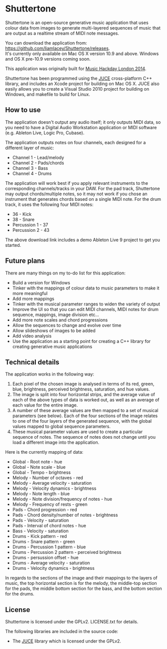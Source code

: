 # Shuttertone #

Shuttertone is an open-source generative music application that uses colour data from images to generate multi-layered sequences of music that are output as a realtime stream of MIDI note messages.

You can download the application from: https://github.com/liamlacey/Shuttertone/releases. <br>
It's currently only available on Mac OS X version 10.9 and above. Windows and OS X pre-10.9 versions coming soon.

This application was originally built for [Music Hackday London 2014](https://www.hackerleague.org/hackathons/music-hack-day-london-2014/hacks/shuttertune). 

Shuttertone has been programmed using the [JUCE](http://www.rawmaterialsoftware.com/juce.php) cross-platform C++ library, and includes an Xcode project for building on Mac OS X. JUCE also easily allows you to create a Visual Studio 2010 project for building on Windows, and makefile to build for Linux.

## How to use ##

The application doesn't output any audio itself; it only outputs MIDI data, so you need to have a Digital Audio Workstation application or MIDI software (e.g. Ableton Live, Logic Pro, Cubase).

The application outputs notes on four channels, each designed for a different layer of music:
+   Channel 1 - Lead/melody
+   Channel 2 - Pads/chords
+   Channel 3 - Bass
+   Channel 4 - Drums

The application will work best if you apply relevant instruments to the corresponding channels/tracks in your DAW. For the pad track, Shuttertone may output chords/multiple notes, so it may not work if you chose an instrument that generates chords based on a single MIDI note. For the drum track, it uses the following four MIDI notes:
+   36 - Kick
+   38 - Snare
+   Percussion 1 - 37
+   Percussion 2 - 43

The above download link includes a demo Ableton Live 9 project to get you started.

## Future plans ##

There are many things on my to-do list for this application:
+   Build a version for Windows
+   Tinker with the mappings of colour data to music parameters to make it more meaningful
+   Add more mappings
+   Tinker with the musical parameter ranges to widen the variety of output
+   Improve the UI so that you can edit MIDI channels, MIDI notes for drum sequence, mappings, image division etc...
+   Add more note scales and chord progressions
+   Allow the sequences to change and evolve over time
+   Allow slideshows of images to be added
+   Add video analysis
+   Use the application as a starting point for creating a C++ library for creating generative music applications

## Technical details ##

The application works in the following way: <br>
1. Each pixel of the chosen image is analysed in terms of its red, green, blue, brightness, perceived brightness, saturation, and hue values. <br>
2. The image is split into four horizontal strips, and the average value of each of the above types of data is worked out, as well as an average of each value for the entire image. <br>
3. A number of these average values are then mapped to a set of musical parameters (see below). Each of the four sections of the image relates to one of the four layers of the generated sequence, with the global values mapped to global sequence parameters. <br>
4. These musical parameter values are used to create a particular sequence of notes. The sequence of notes does not change until you load a different image into the application. <br>

Here is the currently mapping of data:
+   Global - Root note - hue
+   Global - Note scale - blue
+   Global - Tempo - brightness
+   Melody - Number of octaves - red
+   Melody - Average velocity - saturation
+   Melody - Velocity dynamics - brightness
+   Melody - Note length - blue
+   Melody - Note division/frequency of notes - hue
+   Melody - Frequency of rests - green
+   Pads - Chord progression - red
+   Pads - Chord density/number of notes - brightness
+   Pads - Velocity - saturation
+   Pads - Interval of chord notes - hue
+   Bass - Velocity - saturation
+   Drums - Kick pattern - red
+   Drums - Snare pattern - green
+   Drums - Percussion 1 pattern - blue
+   Drums - Percussion 2 pattern - perceived brightness
+   Drums - persussion offset - hue
+   Drums - Average velocity - saturation
+   Drums - Velocity dynamics - brightness

In regards to the sections of the image and their mappings to the layers of music, the top horizontal section is for the melody, the middle-top section for the pads, the middle bottom section for the bass, and the bottom section for the drums.

## License ##

Shuttertone is licensed under the GPLv2. LICENSE.txt for details.

The following libraries are included in the source code:
+  The [JUCE](http://www.rawmaterialsoftware.com/juce.php) library which is licensed under the GPLv2.
